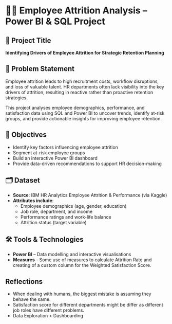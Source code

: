 # 🧑‍💼 Employee Attrition Analysis – Power BI & SQL Project

## 📌 Project Title
**Identifying Drivers of Employee Attrition for Strategic Retention Planning**

## 📝 Problem Statement
Employee attrition leads to high recruitment costs, workflow disruptions, and loss of valuable talent. HR departments often lack visibility into the key drivers of attrition, resulting in reactive rather than proactive retention strategies.

This project analyses employee demographics, performance, and satisfaction data using SQL and Power BI to uncover trends, identify at-risk groups, and provide actionable insights for improving employee retention.

## 🎯 Objectives
- Identify key factors influencing employee attrition  
- Segment at-risk employee groups  
- Build an interactive Power BI dashboard  
- Provide data-driven recommendations to support HR decision-making

## 🗂️ Dataset
- **Source**: IBM HR Analytics Employee Attrition & Performance (via Kaggle)  
- **Attributes include**:
  - Employee demographics (age, gender, education)
  - Job role, department, and income
  - Performance ratings and work-life balance
  - Attrition status (target variable)

## 🛠 Tools & Technologies
- **Power BI** – Data modelling and interactive visualisations  
- **Measures** - Some use of measures to calculate Attrition Rate and creating of a custom column for the Weighted Satisfaction Score.

## Reflections
- When dealing with humans, the biggest mistake is assuming they behave the same.
- Satisfaction score for different departments might be differ as different job roles have different problems.
- Data Exploration > Dashboarding
